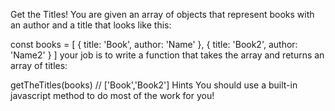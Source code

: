 Get the Titles!
You are given an array of objects that represent books with an author and a title that looks like this:

const books = [
  {
    title: 'Book',
    author: 'Name'
  },
  {
    title: 'Book2',
    author: 'Name2'
  }
]
your job is to write a function that takes the array and returns an array of titles:

getTheTitles(books) // ['Book','Book2']
Hints
You should use a built-in javascript method to do most of the work for you!